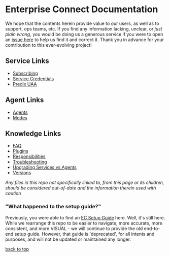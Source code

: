 # Enterprise Connect Documentation
We hope that the contents herein provide value to our users, as well as to support, ops teams, etc. If you find any information lacking, unclear, or *just plain wrong*, you would be doing us a generous service if you were to open an [issue here](https://github.com/Enterprise-connect/documentation/issues) to help us find it and correct it. Thank you in advance for your contribution to this ever-evolving project!

## Service Links
* [Subscribing](docs/subscription.md)
* [Service Credentials](docs/service-credentials.md)
* [Predix UAA](docs/uaa.md)

## Agent Links
* [Agents](docs/agents.md)
* [Modes](docs/modes.md)

## Knowledge Links
* [FAQ](docs/faq.md)
* [Plugins](docs/plugins.md)
* [Responsibilities](docs/responsibilities.md)
* [Troubleshooting](docs/troubleshooting.md)
* [Upgrading Services vs Agents](docs/upgrades.md)
* [Versions](docs/versions.md)

*Any files in this repo not specifically linked to, from this page or its children, should be considered out-of-date and the information therein used with caution*

### "What happened to the setup guide?"
Previously, you were able to find an [EC Setup Guide](https://enterprise-connect.github.io/documentation/ec-guide) here. Well, it's still here. While we rearrange this repo to be easier to navigate, more accurate, more consistent, and more VISUAL - we will continue to provide the old end-to-end setup guide. However, that guide is 'deprecated', for all intents and purposes, and will not be updated or maintained any longer.

[back to top](#enterprise-connect-documentation)